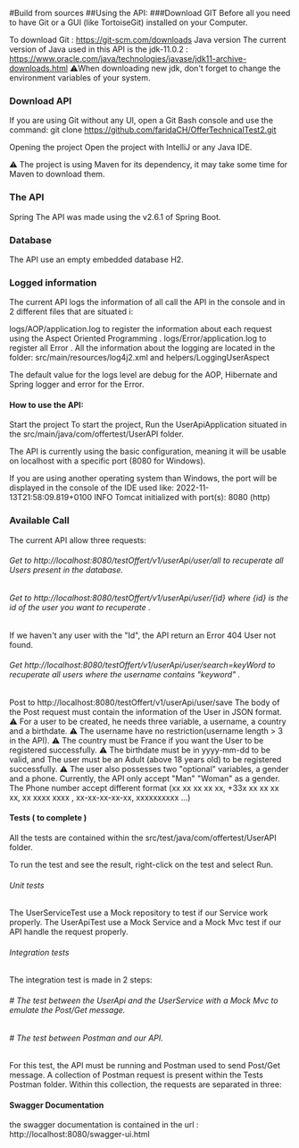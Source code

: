#Build from sources
##Using the API:
###Download GIT 
Before all you need to have Git or a GUI (like TortoiseGit) installed on your Computer.

To download Git : https://git-scm.com/downloads
Java version
The current version of Java used in this API is the jdk-11.0.2 : https://www.oracle.com/java/technologies/javase/jdk11-archive-downloads.html
⚠️When downloading new jdk, don't forget to change the environment variables of your system.

### Download API

If you are using Git without any UI, open a Git Bash console and use the command: git
clone https://github.com/faridaCH/OfferTechnicalTest2.git

Opening the project Open the project with IntelliJ or any Java IDE.

⚠️ The project is using Maven for its dependency, it may take some time for Maven to download them.

### The API

Spring The API was made using the v2.6.1 of Spring Boot.

### Database

The API use an empty embedded database H2.

### Logged information

The current API logs the information of all call the API in the console and in 2 different files that are situated i:

logs/AOP/application.log to register the information about each request using the Aspect Oriented Programming .
logs/Error/application.log to register all Error . All the information about the logging are located in the folder:
src/main/resources/log4j2.xml and helpers/LoggingUserAspect

The default value for the logs level are debug for the AOP, Hibernate and Spring logger and error for the Error.

#### How to use the API:

Start the project To start the project, Run the UserApiApplication situated in the src/main/java/com/offertest/UserAPI
folder.

The API is currently using the basic configuration, meaning it will be usable on localhost with a specific port (8080
for Windows).

If you are using another operating system than Windows, the port will be displayed in the console of the IDE used like:
2022-11-13T21:58:09.819+0100 INFO Tomcat initialized with port(s): 8080 (http)

### Available Call

The current API allow three requests:

###### Get to http://localhost:8080/testOffert/v1/userApi/user/all to recuperate  all  Users present in the database.

###### Get to http://localhost:8080/testOffert/v1/userApi/user/{id} where {id} is the id of the user you want to recuperate .

If we haven't any user with the "Id", the API return an Error 404 User not found.

###### Get http://localhost:8080/testOffert/v1/userApi/user/search=keyWord  to recuperate all users  where  the username contains "keyword" .

Post to http://localhost:8080/testOffert/v1/userApi/user/save
The body of the Post request must contain the information of the User in JSON format. ⚠ For a user to be created, he
needs three variable, a username, a country and a birthdate. ⚠ The username have no restriction(username length > 3 in
the API). ⚠ The country must be France if you want the User to be registered successfully. ⚠ The birthdate must be in
yyyy-mm-dd to be valid, and The user must be an Adult (above 18 years old) to be registered successfully. ⚠ The user
also possesses two "optional" variables, a gender and a phone. Currently, the API only accept "Man"  "Woman"  as a
gender. The Phone number accept different format (xx xx xx xx xx, +33x xx xx xx xx, xx xxxx xxxx , xx-xx-xx-xx-xx,
xxxxxxxxxx ...)

#### Tests ( to complete )

All the tests are contained within the src/test/java/com/offertest/UserAPI folder.

To run the test and see the result, right-click on the test and select Run.

###### Unit tests

The UserServiceTest use a Mock repository to test if our Service work properly. The UserApiTest use a Mock Service and a
Mock Mvc test if our API handle the request properly.

###### Integration tests

The integration test is made in 2 steps:

###### # The test between the UserApi and the UserService with a Mock Mvc to emulate the Post/Get message.

###### # The test between Postman and our API.

For this test, the API must be running and Postman used to send Post/Get message. A collection of Postman request is
present within the Tests Postman folder. Within this collection, the requests are separated in three:

#### Swagger Documentation

the swagger documentation is contained in the url : http://localhost:8080/swagger-ui.html